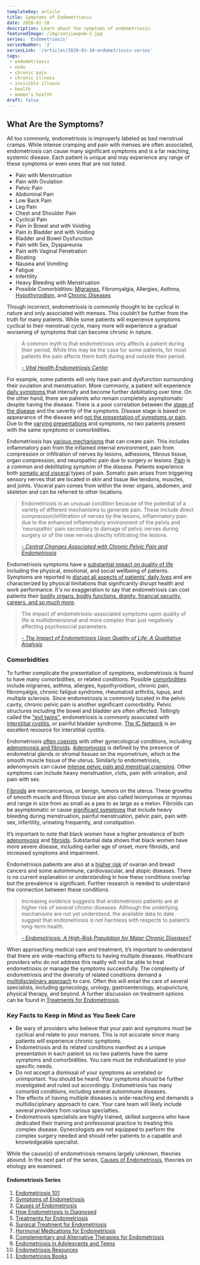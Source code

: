 ```yaml
--- 
templateKey: article
title: Symptoms of Endometriosis
date: 2020-02-18
description: Learn about the symptoms of endometriosis
featuredImage: /img/sonjiawpom-2.jpg
series: 'Endometriosis'
seriesNumber: '2'
seriesLink: '/articles/2020-02-10-endometriosis-series'
tags:
 - endometriosis
 - endo
 - chronic pain
 - chronic illness
 - invisible illness
 - health
 - women’s health
draft: false 
--- 
```


<h2>What Are the Symptoms?</h2>

All too commonly, endometriosis is improperly labeled as bad menstrual cramps. While intense cramping and pain with menses are often associated, endometriosis can cause many significant symptoms and is a far reaching, systemic disease. Each patient is unique and may experience any range of these symptoms or even ones that are not listed.

* Pain with Menstruation
* Pain with Ovulation
* Pelvic Pain
* Abdominal Pain
* Low Back Pain
* Leg Pain
* Chest and Shoulder Pain
* Cyclical Pain
* Pain in Bowel and with Voiding
* Pain in Bladder and with Voiding
* Bladder and Bowel Dysfunction
* Pain with Sex, Dyspareunia
* Pain with Vaginal Penetration 
* Bloating
* Nausea and Vomiting
* Fatigue
* Infertility
* Heavy Bleeding with Menstruation
* Possible Comorbidities: <a href="https://www.ncbi.nlm.nih.gov/pubmed/22442736" target="_blank" rel="noopener noreferrer">Migraines</a>, Fibromyalgia, Allergies, Asthma, <a href="https://www.ncbi.nlm.nih.gov/pubmed/12351553" target="_blank" rel="noopener noreferrer">Hypothyroidism</a>, and <a href="https://www.ncbi.nlm.nih.gov/pubmed/25765863" target="_blank" rel="noopener noreferrer">Chronic Diseases</a>

<div class="page-break Slice1"></div>

Though incorrect, endometriosis is commonly thought to be cyclical in nature and only associated with menses. This couldn’t be further from the truth for many patients. While some patients will experience symptoms cyclical to their menstrual cycle, many more will experience a gradual worsening of symptoms that can become chronic in nature.

<blockquote>A common myth is that endometriosis only affects a patient during their period. While this may be the case for some patients, for most patients the pain affects them both during and outside their period. 

<cite><a href="https://www.vitalhealth.com/conditions-treated/pelvic-pain-conditions/endometriosis/" target="_blank" rel="noopener noreferrer">- Vital Health Endometriosis Center </a></cite>

</blockquote>

For example, some patients will only have pain and dysfunction surrounding their ovulation and menstruation. More commonly, a patient will experience <a href="http://centerforendo.com/endometriosis-understanding-a-complex-disease" target="_blank" rel="noopener noreferrer"> daily symptoms </a> that intensify and become further debilitating over time. On the other hand, there are patients who remain completely asymptomatic despite having the disease. There is a poor correlation between the <a href="https://www.endofound.org/endometriosis-stages" target="_blank" rel="noopener noreferrer">stage of the disease</a> and the severity of the symptoms. Disease stage is based on appearance of the disease and <a href="https://academic.oup.com/humrep/article/22/1/266/2939190" target="_blank" rel="noopener noreferrer">not the presentation of symptoms or pain</a>. Due to the <a href="https://obgyn.onlinelibrary.wiley.com/doi/full/10.1111/j.1471-0528.1997.tb11523.x" target="_blank" rel="noopener noreferrer">varying presentations</a> and symptoms, no two patients present with the same symptoms or comorbidities. 

Endometriosis has <a href="https://www.ncbi.nlm.nih.gov/pmc/articles/PMC4501205/" target="_blank" rel="noopener noreferrer">various mechanisms</a> that can create pain. This includes inflammatory pain from the inflamed internal environment, pain from compression or infiltration of nerves by lesions, adhesions, fibrous tissue, organ compression, and neuropathic pain due to surgery or lesions. <a href="https://www.ncbi.nlm.nih.gov/pmc/articles/PMC3096669/" target="_blank" rel="noopener noreferrer">Pain</a> is a common and debilitating symptom of the disease. Patients experience both <a href="https://www.ncbi.nlm.nih.gov/pmc/articles/PMC6257623/" target="_blank" rel="noopener noreferrer">somatic and visceral</a> types of pain. Somatic pain arises from triggering sensory nerves that are located in skin and tissue like tendons, muscles, and joints. Visceral pain comes from within the inner organs, abdomen, and skeleton and can be referred to other locations. 

<blockquote>Endometriosis is an unusual condition because of the potential of a variety of different mechanisms to generate pain. These include direct compression/infiltration of nerves by the lesions, inflammatory pain due to the enhanced inflammatory environment of the pelvis and ‘neuropathic’ pain secondary to damage of pelvic nerves during surgery or of the new nerves directly infiltrating the lesions.

<cite><a href="https://www.ncbi.nlm.nih.gov/pmc/articles/PMC4501205/" target="_blank" rel="noopener noreferrer">- Central Changes Associated with Chronic Pelvic Pain and Endometriosis
</a></cite>

</blockquote>

Endometriosis symptoms have a <a href="https://www.ncbi.nlm.nih.gov/pubmed/15154905/" target="_blank" rel="noopener noreferrer">substantial impact on quality of life</a> including the physical, emotional, and social wellbeing of patients. Symptoms are reported to <a href="https://www.ncbi.nlm.nih.gov/pmc/articles/PMC2860000/" target="_blank" rel="noopener noreferrer">disrupt all aspects of patients' daily lives</a> and are characterized by physical limitations that significantly disrupt health and work performance. It's no exaggeration to say that endometriosis can cost patients their <a href="https://drive.google.com/file/d/1fIVCGwNYAQfzW1ULc4CIEtxeN2eAVOjv/view?fbclid=IwAR0C80P8GY_oUzcNUPBERyXbL8I71LRXYSwUp6Zl3YzCfEUCype56z9c0Cc" target="_blank" rel="noopener noreferrer">bodily organs, bodily functions, dignity, financial security, careers, and so much more</a>. 

<blockquote>The impact of endometriosis-associated symptoms upon quality of life is multidimensional and more complex than just negatively affecting psychosocial parameters.

<cite><a href="https://www.ncbi.nlm.nih.gov/pubmed/15715035/" target="_blank" rel="noopener noreferrer">- The Impact of Endometriosis Upon Quality of Life: A Qualitative Analysis
</a></cite>

</blockquote>

<h3>Comorbidities</h3>

To further complicate the presentation of symptoms, endometriosis is found to have many comorbidities, or related conditions. Possible <a href="https://www.ncbi.nlm.nih.gov/pubmed/12351553" target="_blank" rel="noopener noreferrer">comorbidities</a> include migraines, asthma, allergies, hypothyroidism, chronic pain, fibromyalgia, chronic fatigue syndrome, rheumatoid arthritis, lupus, and multiple sclerosis. Since endometriosis is commonly located in the pelvic cavity, chronic pelvic pain is another significant comorbidity. Pelvic structures including the bowel and bladder are often affected. Tellingly called the <a href="https://www.ncbi.nlm.nih.gov/pmc/articles/PMC3043443/" target="_blank" rel="noopener noreferrer">"evil twins"</a>, endometriosis is commonly associated with <a href="https://endometriosis.net/clinical/bladder/?fbclid=IwAR1z7jwRZWEb72OtuZCfRkJdqBdkdebA-r2MoBl9m4CxUay0TPtczISb25A" target="_blank" rel="noopener noreferrer">interstitial cystitis</a>, or painful bladder syndrome. <a href="https://www.ic-network.com/" target="_blank" rel="noopener noreferrer">The IC Network</a> is an excellent resource for interstitial cystitis. 

Endometriosis <a href="https://www.ncbi.nlm.nih.gov/pmc/articles/PMC3136067/" target="_blank" rel="noopener noreferrer">often coexists</a> with other gynecological conditions, including <a href="https://drive.google.com/file/d/1fIVCGwNYAQfzW1ULc4CIEtxeN2eAVOjv/view?fbclid=IwAR0C80P8GY_oUzcNUPBERyXbL8I71LRXYSwUp6Zl3YzCfEUCype56z9c0Cc" target="_blank" rel="noopener noreferrer">adenomyosis and fibroids</a>. <a href="http://centerforendo.com/adenomyosis-is-it-really-endometriosis" target="_blank" rel="noopener noreferrer">Adenomyosis</a> is defined by the presence of endometrial glands or stromal tissues on the myometrium, which is the smooth muscle tissue of the uterus. Similarly to endometriosis, adenomyosis can cause <a href="https://drive.google.com/file/d/1fIVCGwNYAQfzW1ULc4CIEtxeN2eAVOjv/view?fbclid=IwAR0C80P8GY_oUzcNUPBERyXbL8I71LRXYSwUp6Zl3YzCfEUCype56z9c0Cc" target="_blank" rel="noopener noreferrer">intense pelvic pain and menstrual cramping</a>. Other symptoms can include heavy menstruation, clots, pain with urination, and pain with sex. 

<a href="https://whcresearch.com/2019/07/23/uterine-fibroids-and-endometriosis-difference-symptoms/" target="_blank" rel="noopener noreferrer">Fibroids</a> are noncancerous, or benign, tumors on the uterus. These growths of smooth muscle and fibrous tissue are also called leiomyomas or myomas and range in size from as small as a pea to as large as a melon. Fibroids can be asymptomatic or cause <a href="https://drive.google.com/file/d/1fIVCGwNYAQfzW1ULc4CIEtxeN2eAVOjv/view?fbclid=IwAR0C80P8GY_oUzcNUPBERyXbL8I71LRXYSwUp6Zl3YzCfEUCype56z9c0Cc" target="_blank" rel="noopener noreferrer">significant symptoms</a> that include heavy bleeding during menstruation, painful menstruation, pelvic pain, pain with sex, infertility, urinating frequently, and constipation.

It’s important to note that black women have a higher prevalence of both 
<a href="https://www.ncbi.nlm.nih.gov/pmc/articles/PMC3859152/" target="_blank" rel="noopener noreferrer">adenomyosis</a> and <a href="https://www.ncbi.nlm.nih.gov/pmc/articles/PMC3787340/" target="_blank" rel="noopener noreferrer">fibroids</a>. Substantial data shows that black women have more severe disease, including earlier age of onset, more fibroids, and increased symptoms and impairment.

Endometriosis patients are also at a <a href="https://www.ncbi.nlm.nih.gov/pubmed/25765863" target="_blank" rel="noopener noreferrer">higher risk</a> of ovarian and breast cancers and some autoimmune, cardiovascular, and atopic diseases. There is no current explanation or understanding in how these conditions overlap but the prevalence is significant. Further research is needed to understand the connection between these conditions. 

<blockquote>Increasing evidence suggests that endometriosis patients are at higher risk of several chronic diseases. Although the underlying mechanisms are not yet understood, the available data to date suggest that endometriosis is not harmless with respects to patient’s long-term health. 

<cite><a href="https://www.ncbi.nlm.nih.gov/pubmed/25765863" target="_blank" rel="noopener noreferrer">- Endometriosis: A High-Risk Population for Major Chronic Diseases?
</a></cite>

</blockquote>

When approaching medical care and treatment, it’s important to understand that there are wide-reaching effects to having multiple diseases. Healthcare providers who do not address this reality will not be able to treat endometriosis or manage the symptoms successfully. The complexity of endometriosis and the diversity of related conditions demand a <a href="https://www.ncbi.nlm.nih.gov/pmc/articles/PMC6661982/?fbclid=IwAR1ytZua-OpiBsknNROSa0ucyF3dB5ExX2IIDSFEAeFsPdru1SXW22mHZKU " target="_blank" rel="noopener noreferrer">multidisciplinary approach</a> to care. Often this will entail the care of several specialists, including gynecology, urology, gastroenterology, acupuncture, physical therapy, and beyond. A further discussion on treatment options can be found in <a href="/articles/2020-02-10-treatments-for-endometriosis/" target="_blank" rel="noopener noreferrer">Treatments for Endometriosis</a>.

<div class="page-break PomSketch4"></div>

<h3>Key Facts to Keep in Mind as You Seek Care</h3>

* Be wary of providers who believe that your pain and symptoms must be cyclical and relate to your menses. This is not accurate since many patients will experience chronic symptoms.
* Endometriosis and its related conditions manifest as a unique presentation in each patient so no two patients have the same symptoms and comorbidities. You care must be individualized to your specific needs.
* Do not accept a dismissal of your symptoms as unrelated or unimportant. You should be heard. Your symptoms should be further investigated and ruled out accordingly. Endometriosis has many comorbid conditions, including several autoimmune diseases.
* The effects of having multiple diseases is wide-reaching and demands a multidisciplinary approach to care. Your care team will likely include several providers from various specialties. 
* Endometriosis specialists are highly trained, skilled surgeons who have dedicated their training and professional practice to treating this complex disease. Gynecologists are not equipped to perform the complex surgery needed and should refer patients to a capable and knowledgeable specialist. 

While the cause(s) of endometriosis remains largely unknown, theories abound. In the next part of the series,  <a href="/articles/2020-02-10-causes-of-endometriosis/" target="_blank" rel="noopener noreferrer">Causes of Endometriosis</a>, theories on etiology are examined. 

<h4 class="table-of-contents">Endometriosis Series</h3>

1. <a href="/articles/2020-02-10-endometriosis-101/" target="_blank" rel="noopener noreferrer">Endometriosis 101</a>
2. <a href="/articles/2020-02-10-symptoms-of-endometriosis/" target="_blank" rel="noopener noreferrer">Symptoms of Endometriosis</a>
3. <a href="/articles/2020-02-10-causes-of-endometriosis/" target="_blank" rel="noopener noreferrer">Causes of Endometriosis</a>
4. <a href="/articles/2020-02-10-how-endometriosis-is-diagnosed/" target="_blank" rel="noopener noreferrer">How Endometriosis Is Diagnosed</a>
5. <a href="/articles/2020-02-10-treatments-for-endometriosis/" target="_blank" rel="noopener noreferrer">Treatments for Endometriosis</a>
6. <a href="/articles/2020-02-09-surgical-treatment-for-endometriosis/" target="_blank" rel="noopener noreferrer">Surgical Treatment for Endometriosis</a>
7. <a href="/articles/2020-02-09-hormonal-medications-for-endometriosis/" target="_blank" rel="noopener noreferrer">Hormonal Medications for Endometriosis</a>
8. <a href="/articles/2020-02-09-complementary-and-alternative-therapies-for-endometriosis/" target="_blank" rel="noopener noreferrer">Complementary and Alternative Therapies for Endometriosis</a>
9. <a href="/articles/2020-02-22-endometriosis-in-adolescents-and-teens/" target="_blank" rel="noopener noreferrer">Endometriosis in Adolescents and Teens</a>
10. <a href="/articles/2020-02-09-endometriosis-resources/" target="_blank" rel="noopener noreferrer">Endometriosis Resources</a>
11. <a href="/articles/2020-02-09-endometriosis-books/" target="_blank" rel="noopener noreferrer">Endometriosis Books</a>


